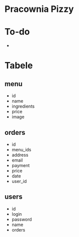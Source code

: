 # Pracownia Pizzy

# To-do
- 

# Tabele
## menu
- id
- name
- ingredients
- price
- image

## orders
- id
- menu_ids
- address
- email
- payment
- price
- date
- user_id

## users
- id
- login
- password
- name
- orders
